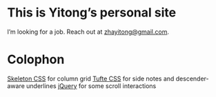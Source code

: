 # This is Yitong’s personal site
I’m looking for a job. Reach out at zhayitong@gmail.com.

# Colophon
[Skeleton CSS](https://github.com/dhg/Skeleton) for column grid
[Tufte CSS](https://github.com/edwardtufte/tufte-css) for side notes and descender-aware underlines
[jQuery](https://jquery.com/) for some scroll interactions